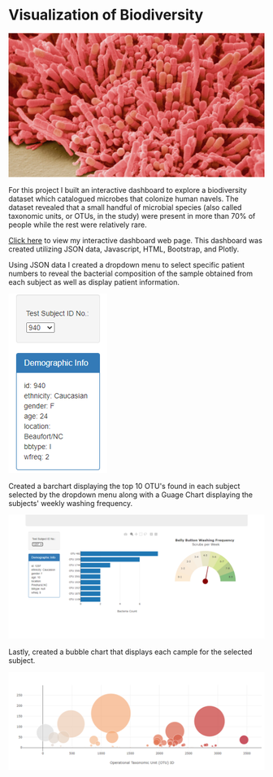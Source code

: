 # Visualization of Biodiversity

![Header Image](Images/bacteria_image.jpg)

For this project I built an interactive dashboard to explore a biodiversity dataset which catalogued microbes that colonize human navels. The dataset revealed that a small handful of microbial species (also called taxonomic units, or OTUs, in the study) were present in more than 70% of people while the rest were relatively rare. 

[Click here](https://tjjaramillo.github.io/Biodiversity-Visualization/) to view my interactive dashboard web page. This dashboard was created utilizing JSON data, Javascript, HTML, Bootstrap, and Plotly.

Using JSON data I created a dropdown menu to select specific patient numbers to reveal the bacterial composition of the sample obtained from each subject as well as display patient information. 

![Dropdown Menu Image](Images/dropdown_menu.png)

Created a barchart displaying the top 10 OTU's found in each subject selected by the dropdown menu along with a Guage Chart displaying the subjects' weekly washing frequency. 

![Barchart and Guage Chart Image](Images/full_dashboard.png)

Lastly, created a bubble chart that displays each cample for the selected subject.

![Bubblechart Image](Images/bubble_chart.png)
